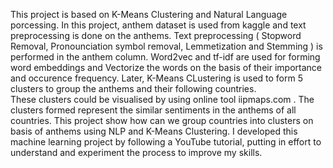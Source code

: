 This project is based on K-Means Clustering and Natural Language porcessing. 
In this project, anthem dataset is used from kaggle and text preprocessing is done on the anthems. 
Text preprocessing ( Stopword Removal, Pronounciation symbol removal, Lemmetization and Stemming ) is performed in the anthem column.
Word2vec and tf-idf are used for forming word embeddings and Vectorize the words on the basis of their importance and occurence frequency. 
Later, K-Means CLustering is used to form 5 clusters to group the anthems and their following countries.  
These clusters could be visualised by using online tool iipmaps.com . 
The clusters formed represent the similar sentiments in the anthems of all countries. 
This project show how can we group countries into clusters on basis of anthems using NLP and K-Means Clustering.
I developed this machine learning project by following a YouTube tutorial, putting in effort to understand and experiment the process to improve my skills.
